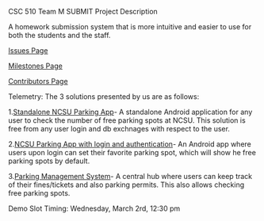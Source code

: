 CSC 510 Team M
SUBMIT
Project Description

A homework submission system that is more intuitive and easier to use for both the students and the staff.

<a href="https://github.com/nikraina/CSC510-Group-M/issues">Issues Page</a> 

<a href="https://github.com/nikraina/CSC510-Group-M/milestones">Milestones Page</a>

<a href="https://github.com/nikraina/CSC510-Group-M/pulse">Contributors Page</a>


Telemetry: The 3 solutions presented by us are as follows:

1.<a href="https://github.com/nikraina/CSC510-Group-M/tree/master/Solution-1">Standalone NCSU Parking App</a>- A standalone Android application for any user to check the number of free parking spots at NCSU. This solution is free from any user login and db exchnages with respect to the user.

2.<a href="https://github.com/nikraina/CSC510-Group-M/tree/master/Solution-2">NCSU Parking App with login and authentication</a>- An Android app where users upon login can set their favorite parking spot, which will show he free parking spots by default.

3.<a href="https://github.com/nikraina/CSC510-Group-M/tree/master/Solution-3">Parking Management System</a>- A central hub where users can keep track of their fines/tickets and also parking permits.
This also allows checking free parking spots.

Demo Slot Timing: Wednesday, March 2rd, 12:30 pm